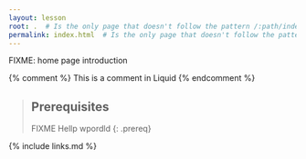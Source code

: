 ```yaml
---
layout: lesson
root: .  # Is the only page that doesn't follow the pattern /:path/index.html
permalink: index.html  # Is the only page that doesn't follow the pattern /:path/index.html
---
```

FIXME: home page introduction


<!-- this is an html comment -->

{% comment %} This is a comment in Liquid {% endcomment %}

> ## Prerequisites
>
> FIXME
Hellp wpordld
{: .prereq}

{% include links.md %}
